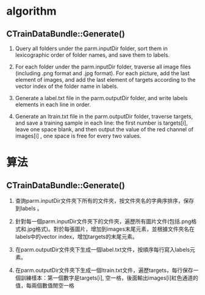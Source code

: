 # algorithm

## CTrainDataBundle::Generate()

1. Query all folders under the parm.inputDir folder, sort them in lexicographic order of folder names, and save them to labels.

2. For each folder under the parm.inputDir folder, traverse all image files (including .png format and .jpg format). For each picture, add the last element of images, and add the last element of targets according to the vector index of the folder name in labels.

3. Generate a label.txt file in the parm.outputDir folder, and write labels elements in each line in order.

4. Generate an ltrain.txt file in the parm.outputDir folder, traverse targets, and save a training sample in each line: the first number is targets[i], leave one space blank, and then output the value of the red channel of images[i] , one space is free for every two values.


# 算法

## CTrainDataBundle::Generate()

1. 查詢parm.inputDir文件夾下所有的文件夾，按文件夾名的字典序排序，保存到labels 。 

2. 針對每一個parm.inputDir文件夾下的文件夾，遍歷所有圖片文件(包括.png格式和.jpg格式)。對於每張圖片，增加到images末尾元素，並根據文件夾名在labels中的vector index，增加targets的末尾元素。 

3. 在parm.outputDir文件夾下生成一個label.txt文件，按順序每行寫入labels元素。 

4. 在parm.outputDir文件夾下生成一個ltrain.txt文件，遍歷targets，每行保存一個訓練樣本：第一個數字是targets[i], 空一格，後面輸出images[i]紅色通道的值，每兩個數值閒空一格

